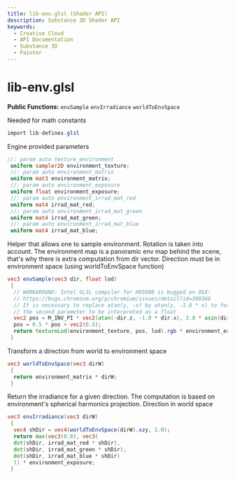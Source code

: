 ```yaml
---
title: lib-env.glsl (Shader API)
description: Substance 3D Shader API
keywords:
  - Creative Cloud
  - API Documentation
  - Substance 3D
  - Painter
---
```














[ ](#section-0)












[ ](#section-1)

lib-env.glsl
============


**Public Functions:**
`envSample`
`envIrradiance`
`worldToEnvSpace`


Needed for math constants





```glsl
import lib-defines.glsl
```







[ ](#section-2)

Engine provided parameters





```glsl
//: param auto texture_environment
 uniform sampler2D environment_texture;
 //: param auto environment_matrix
 uniform mat3 environment_matrix;
 //: param auto environment_exposure
 uniform float environment_exposure;
 //: param auto environment_irrad_mat_red
 uniform mat4 irrad_mat_red;
 //: param auto environment_irrad_mat_green
 uniform mat4 irrad_mat_green;
 //: param auto environment_irrad_mat_blue
 uniform mat4 irrad_mat_blue;
```







[ ](#section-3)

Helper that allows one to sample environment. Rotation is taken into
 account. The environment map is a panoramic env map behind the scene,
 that's why there is extra computation from dir vector.
 Direction must be in environment space (using worldToEnvSpace function)





```glsl
vec3 envSample(vec3 dir, float lod)
 {
  // WORKAROUND: Intel GLSL compiler for HD5000 is bugged on OSX:
  // https://bugs.chromium.org/p/chromium/issues/detail?id=308366
  // It is necessary to replace atan(y, -x) by atan(y, -1.0 * x) to force
  // the second parameter to be interpreted as a float
  vec2 pos = M_INV_PI * vec2(atan(-dir.z, -1.0 * dir.x), 2.0 * asin(dir.y));
  pos = 0.5 * pos + vec2(0.5);
  return textureLod(environment_texture, pos, lod).rgb * environment_exposure;
 }
```







[ ](#section-4)

Transform a direction from world to environment space





```glsl
vec3 worldToEnvSpace(vec3 dirW)
 {
  return environment_matrix * dirW;
 }
```







[ ](#section-5)

Return the irradiance for a given direction. The computation is based on
 environment's spherical harmonics projection.
 Direction in world space





```glsl
vec3 envIrradiance(vec3 dirW)
 {
  vec4 shDir = vec4(worldToEnvSpace(dirW).xzy, 1.0);
  return max(vec3(0.0), vec3(
  dot(shDir, irrad_mat_red * shDir),
  dot(shDir, irrad_mat_green * shDir),
  dot(shDir, irrad_mat_blue * shDir)
  )) * environment_exposure;
 }
 
 
```






